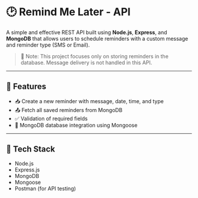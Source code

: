 # 🕑 Remind Me Later - API

A simple and effective REST API built using **Node.js**, **Express**, and **MongoDB** that allows users to schedule reminders with a custom message and reminder type (SMS or Email).

> 📌 Note: This project focuses only on storing reminders in the database. Message delivery is not handled in this API.

---

## 📂 Features

- 📥 Create a new reminder with message, date, time, and type
- 📤 Fetch all saved reminders from MongoDB
- ✅ Validation of required fields
- 🧱 MongoDB database integration using Mongoose

---

## 🚀 Tech Stack

- Node.js
- Express.js
- MongoDB
- Mongoose
- Postman (for API testing)